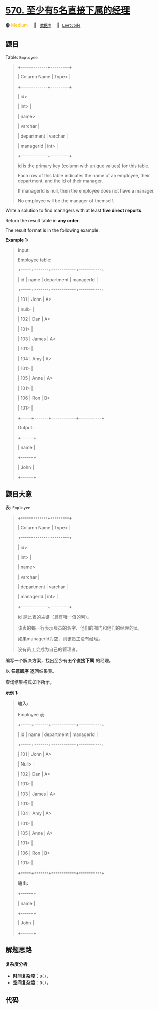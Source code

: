 # [570. 至少有5名直接下属的经理](https://leetcode.com/problems/managers-with-at-least-5-direct-reports)

🟠 <font color=#ffb800>Medium</font>&emsp; 🔖&ensp; [`数据库`](/leetcode/outline/tag/database.md)&emsp; 🔗&ensp;[`LeetCode`](https://leetcode.com/problems/managers-with-at-least-5-direct-reports)

## 题目

Table: `Employee`

> 
> 
> 
> 
> 
> +-------------+---------+
> 
> | Column Name | Type> 
> |
> 
> +-------------+---------+
> 
> | id> 
> > 
>   | int> 
>  |
> 
> | name> 
> > 
> | varchar |
> 
> | department  | varchar |
> 
> | managerId   | int> 
>  |
> 
> +-------------+---------+
> 
> id is the primary key (column with unique values) for this table.
> 
> Each row of this table indicates the name of an employee, their department, and the id of their manager.
> 
> If managerId is null, then the employee does not have a manager.
> 
> No employee will be the manager of themself.
> 
> 



Write a solution to find managers with at least **five direct reports**.

Return the result table in **any order**.

The result format is in the following example.



**Example 1:**

> Input: 
> 
> Employee table:
> 
> +-----+-------+------------+-----------+
> 
> | id  | name  | department | managerId |
> 
> +-----+-------+------------+-----------+
> 
> | 101 | John  | A> 
> > 
>   | null> 
>   |
> 
> | 102 | Dan   | A> 
> > 
>   | 101> 
>    |
> 
> | 103 | James | A> 
> > 
>   | 101> 
>    |
> 
> | 104 | Amy   | A> 
> > 
>   | 101> 
>    |
> 
> | 105 | Anne  | A> 
> > 
>   | 101> 
>    |
> 
> | 106 | Ron   | B> 
> > 
>   | 101> 
>    |
> 
> +-----+-------+------------+-----------+
> 
> Output: 
> 
> +------+
> 
> | name |
> 
> +------+
> 
> | John |
> 
> +------+
> 
> 


## 题目大意

表: `Employee`

> 
> 
> 
> 
> 
> +-------------+---------+
> 
> | Column Name | Type> 
> |
> 
> +-------------+---------+
> 
> | id> 
> > 
>   | int> 
>  |
> 
> | name> 
> > 
> | varchar |
> 
> | department  | varchar |
> 
> | managerId   | int> 
>  |
> 
> +-------------+---------+
> 
> id 是此表的主键（具有唯一值的列）。
> 
> 该表的每一行表示雇员的名字、他们的部门和他们的经理的id。
> 
> 如果managerId为空，则该员工没有经理。
> 
> 没有员工会成为自己的管理者。
> 
> 



编写一个解决方案，找出至少有**五个直接下属** 的经理。

以 **任意顺序** 返回结果表。

查询结果格式如下所示。



**示例 1:**

> 
> 
> 
> 
> 
> **输入:** 
> 
> Employee 表:
> 
> +-----+-------+------------+-----------+
> 
> | id  | name  | department | managerId |
> 
> +-----+-------+------------+-----------+
> 
> | 101 | John  | A> 
> > 
>   | Null> 
>   |
> 
> | 102 | Dan   | A> 
> > 
>   | 101> 
>    |
> 
> | 103 | James | A> 
> > 
>   | 101> 
>    |
> 
> | 104 | Amy   | A> 
> > 
>   | 101> 
>    |
> 
> | 105 | Anne  | A> 
> > 
>   | 101> 
>    |
> 
> | 106 | Ron   | B> 
> > 
>   | 101> 
>    |
> 
> +-----+-------+------------+-----------+
> 
> **输出:** 
> 
> +------+
> 
> | name |
> 
> +------+
> 
> | John |
> 
> +------+


## 解题思路

#### 复杂度分析

- **时间复杂度**：`O()`，
- **空间复杂度**：`O()`，

## 代码

```javascript

```